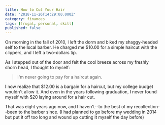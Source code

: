 ```yaml
---
title: How to Cut Your Hair
date: '2018-11-26T14:29:00.000Z'
category: finances
tags: [frugal, personal, skill]
published: false
---
```


On morning in the fall of 2010, I left the dorm and biked my shaggy-headed self to the local barber. He charged me $10.00 for a simple haircut with the clippers, and I left a two-dollars tip.

As I stepped out of the door and felt the cool breeze across my freshly shorn head, I thought to myself:

> I'm never going to pay for a haircut again.

I now realize that $12.00 is a bargain for a haircut, but my college budget wouldn't allow it. And even in the years following graduation, I never found myself with $20 laying around for a hair cut.

That was eight years ago now, and I haven't--to the best of my recollection--been to the barber since. (I had planned to go before my wedding in 2014 but put it off too long and wound up cutting it myself the day before)

